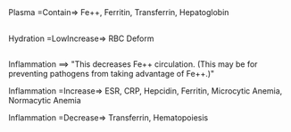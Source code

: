 ##

Plasma =Contain=> Fe++, Ferritin, Transferrin, Hepatoglobin

##

Hydration =LowIncrease=> RBC Deform

##

Inflammation ==> "This decreases Fe++ circulation. (This may be for preventing pathogens from taking advantage of Fe++.)"

Inflammation =Increase=> ESR, CRP, Hepcidin, Ferritin, Microcytic Anemia, Normacytic Anemia

Inflammation =Decrease=> Transferrin, Hematopoiesis
